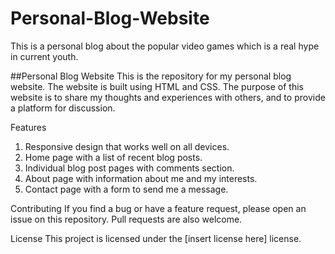 # Personal-Blog-Website
This is a personal blog about the popular video games which is a real hype in current youth.

##Personal Blog Website
This is the repository for my personal blog website. The website is built using HTML and CSS. The purpose of this website is to share my thoughts and experiences with others, and to provide a platform for discussion.

Features
1. Responsive design that works well on all devices.
2. Home page with a list of recent blog posts.
3. Individual blog post pages with comments section.
4. About page with information about me and my interests.
5. Contact page with a form to send me a message.

Contributing
If you find a bug or have a feature request, please open an issue on this repository. Pull requests are also welcome.

License
This project is licensed under the [insert license here] license.
